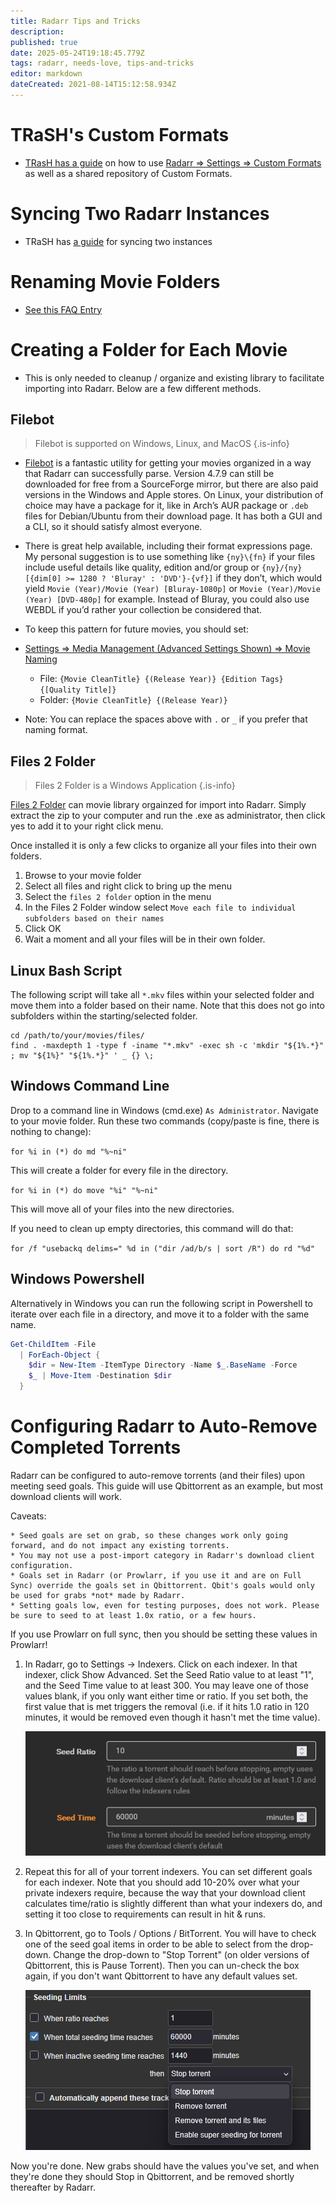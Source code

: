```yaml
---
title: Radarr Tips and Tricks
description: 
published: true
date: 2025-05-24T19:18:45.779Z
tags: radarr, needs-love, tips-and-tricks
editor: markdown
dateCreated: 2021-08-14T15:12:58.934Z
---
```


# TRaSH's Custom Formats

- [TRasH has a guide](https://trash-guides.info/Radarr/) on how to use [Radarr => Settings => Custom Formats](/radarr/settings#custom-formats) as well as a shared repository of Custom Formats.

# Syncing Two Radarr Instances

- TRaSH has [a guide](https://trash-guides.info/Radarr/Tips/Sync-2-radarr-sonarr/) for syncing two instances

# Renaming Movie Folders

- [See this FAQ Entry](/radarr/faq#how-can-i-rename-my-movie-folders)

# Creating a Folder for Each Movie

- This is only needed to cleanup / organize and existing library to facilitate importing into Radarr. Below are a few different methods.

## Filebot

> Filebot is supported on Windows, Linux, and MacOS {.is-info}

- [Filebot](https://www.filebot.net/) is a fantastic utility for getting your movies organized in a way that Radarr can successfully parse. Version 4.7.9 can still be downloaded for free from a SourceForge mirror, but there are also paid versions in the Windows and Apple stores. On Linux, your distribution of choice may have a package for it, like in Arch’s AUR package or `.deb` files for Debian/Ubuntu from their download page. It has both a GUI and a CLI, so it should satisfy almost everyone.

- There is great help available, including their format expressions page. My personal suggestion is to use something like `{ny}\{fn}` if your files include useful details like quality, edition and/or group or `{ny}/{ny} [{dim[0] >= 1280 ? 'Bluray' : 'DVD'}-{vf}]` if they don’t, which would yield `Movie (Year)/Movie (Year) [Bluray-1080p]` or `Movie (Year)/Movie (Year) [DVD-480p]` for example. Instead of Bluray, you could also use WEBDL if you’d rather your collection be considered that.

- To keep this pattern for future movies, you should set:

- [Settings => Media Management (Advanced Settings Shown) => Movie Naming](/radarr/settings#media-management)

  - File: `{Movie CleanTitle} {(Release Year)} {Edition Tags} {[Quality Title]}`
  - Folder: `{Movie CleanTitle} {(Release Year)}`

- Note: You can replace the spaces above with `.` or `_` if you prefer that naming format.

## Files 2 Folder

> Files 2 Folder is a Windows Application {.is-info}

[Files 2 Folder](http://www.dcmembers.com/skwire/download/files-2-folder/) can movie library orgainzed for import into Radarr. Simply extract the zip to your computer and run the .exe as administrator, then click yes to add it to your right click menu.

Once installed it is only a few clicks to organize all your files into their own folders.

1. Browse to your movie folder
1. Select all files and right click to bring up the menu
1. Select the `files 2 folder` option in the menu
1. In the Files 2 Folder window select `Move each file to individual subfolders based on their names`
1. Click OK
1. Wait a moment and all your files will be in their own folder.

## Linux Bash Script

The following script will take all `*.mkv` files within your selected folder and move them into a folder based on their name. Note that this does not go into subfolders within the starting/selected folder.

```shell
cd /path/to/your/movies/files/
find . -maxdepth 1 -type f -iname "*.mkv" -exec sh -c 'mkdir "${1%.*}" ; mv "${1%}" "${1%.*}" ' _ {} \;
```

## Windows Command Line

Drop to a command line in Windows (cmd.exe) `As Administrator`. Navigate to your movie folder. Run these two commands (copy/paste is fine, there is nothing to change):

`for %i in (*) do md "%~ni"`

This will create a folder for every file in the directory.

`for %i in (*) do move "%i" "%~ni"`

This will move all of your files into the new directories.

If you need to clean up empty directories, this command will do that:

`for /f "usebackq delims=" %d in ("dir /ad/b/s | sort /R") do rd "%d"`

## Windows Powershell

Alternatively in Windows you can run the following script in Powershell to iterate over each file in a directory, and move it to a folder with the same name.

```powershell
Get-ChildItem -File 
  | ForEach-Object {
    $dir = New-Item -ItemType Directory -Name $_.BaseName -Force
    $_ | Move-Item -Destination $dir
  }
```

# Configuring Radarr to Auto-Remove Completed Torrents

Radarr can be configured to auto-remove torrents (and their files) upon meeting seed goals. This guide will use Qbittorrent as an example, but most download clients will work.

Caveats:

	* Seed goals are set on grab, so these changes work only going forward, and do not impact any existing torrents.
	* You may not use a post-import category in Radarr's download client configuration.
	* Goals set in Radarr (or Prowlarr, if you use it and are on Full Sync) override the goals set in Qbittorrent. Qbit's goals would only be used for grabs *not* made by Radarr.
	* Setting goals low, even for testing purposes, does not work. Please be sure to seed to at least 1.0x ratio, or a few hours.

If you use Prowlarr on full sync, then you should be setting these values in Prowlarr!

1. In Radarr, go to Settings -> Indexers. Click on each indexer. In that indexer, click Show Advanced. Set the Seed Ratio value to at least "1", and the Seed Time value to at least 300. You may leave one of those values blank, if you only want either time or ratio. If you set both, the first value that is met triggers the removal (i.e. if it hits 1.0 ratio in 120 minutes, it would be removed even though it hasn't met the time value).

	![radarr-seed-time.png](/images/radarr-seed-time.png)
  
1. Repeat this for all of your torrent indexers. You can set different goals for each indexer. Note that you should add 10-20% over what your private indexers require, because the way that your download client calculates time/ratio is slightly different than what your indexers do, and setting it too close to requirements can result in hit & runs.

1. In Qbittorrent, go to Tools / Options / BitTorrent. You will have to check one of the seed goal items in order to be able to select from the drop-down. Change the drop-down to "Stop Torrent" (on older versions of Qbittorrent, this is Pause Torrent). Then you can un-check the box again, if you don't want Qbittorrent to have any default values set.

	![qbit-remove-settings.png](/images/qbit-remove-settings.png)

Now you're done. New grabs should have the values you've set, and when they're done they should Stop in Qbittorrent, and be removed shortly thereafter by Radarr.

  